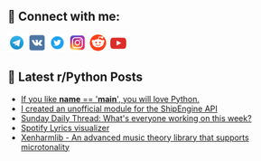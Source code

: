 ## 🔎 Connect with me:
[<img src="https://github.com/bullbesh/bullbesh/blob/main/images/Telegram.png" width="32" height="32" />](https://t.me/bullbesh)
[<img src="https://github.com/bullbesh/bullbesh/blob/main/images/VK.png" width="32" height="32" />](https://vk.com/bullbesh)
[<img src="https://github.com/bullbesh/bullbesh/blob/main/images/Twitter.png" width="32" height="32" />](https://twitter.com/bullbesh1)
[<img src="https://github.com/bullbesh/bullbesh/blob/main/images/Instagram.png" width="32" height="32" />](https://www.instagram.com/bullbesh)
[<img src="https://github.com/bullbesh/bullbesh/blob/main/images/Reddit.png" width="32" height="32" />](https://www.reddit.com/user/bullbesh)
[<img src="https://github.com/bullbesh/bullbesh/blob/main/images/YouTube.png" width="32" height="32" />](https://www.youtube.com/channel/UCtfjRs6uzgq5mfm8S06WTcg)

## 📕 Latest r/Python Posts
<!-- BLOG-POST-LIST:START -->
- [If you like __name__ == &#39;__main__&#39;, you will love Python.](https://www.reddit.com/r/Python/comments/1d0yydv/if_you_like_name_main_you_will_love_python/)
- [I created an unofficial module for the ShipEngine API](https://www.reddit.com/r/Python/comments/1d0qkfd/i_created_an_unofficial_module_for_the_shipengine/)
- [Sunday Daily Thread: What&#39;s everyone working on this week?](https://www.reddit.com/r/Python/comments/1d0p0iv/sunday_daily_thread_whats_everyone_working_on/)
- [Spotify Lyrics visualizer](https://www.reddit.com/r/Python/comments/1d0nb3k/spotify_lyrics_visualizer/)
- [Xenharmlib - An advanced music theory library that supports microtonality](https://www.reddit.com/r/Python/comments/1d0gots/xenharmlib_an_advanced_music_theory_library_that/)
<!-- BLOG-POST-LIST:END -->
